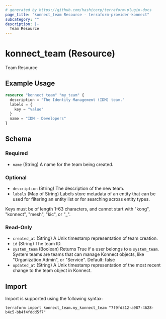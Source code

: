 ```yaml
---
# generated by https://github.com/hashicorp/terraform-plugin-docs
page_title: "konnect_team Resource - terraform-provider-konnect"
subcategory: ""
description: |-
  Team Resource
---
```


# konnect_team (Resource)

Team Resource

## Example Usage

```terraform
resource "konnect_team" "my_team" {
  description = "The Identity Management (IDM) team."
  labels = {
    key = "value"
  }
  name = "IDM - Developers"
}
```

<!-- schema generated by tfplugindocs -->
## Schema

### Required

- `name` (String) A name for the team being created.

### Optional

- `description` (String) The description of the new team.
- `labels` (Map of String) Labels store metadata of an entity that can be used for filtering an entity list or for searching across entity types. 

Keys must be of length 1-63 characters, and cannot start with "kong", "konnect", "mesh", "kic", or "_".

### Read-Only

- `created_at` (String) A Unix timestamp representation of team creation.
- `id` (String) The team ID.
- `system_team` (Boolean) Returns True if a user belongs to a `system_team`. System teams are teams that can manage Konnect objects, like "Organization Admin", or "Service". Default: false
- `updated_at` (String) A Unix timestamp representation of the most recent change to the team object in Konnect.

## Import

Import is supported using the following syntax:

```shell
terraform import konnect_team.my_konnect_team "7f9fd312-a987-4628-b4c5-bb4f4fddd5f7"
```
